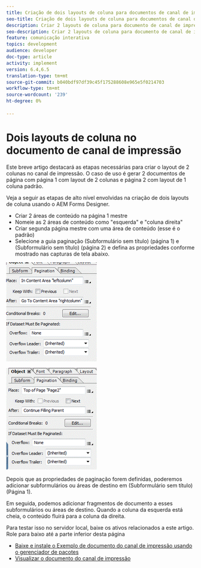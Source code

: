 ```yaml
---
title: Criação de dois layouts de coluna para documentos de canal de impressão
seo-title: Criação de dois layouts de coluna para documentos de canal de impressão
description: Criar 2 layouts de coluna para documento de canal de impressão
seo-description: Criar 2 layouts de coluna para documento de canal de impressão
feature: comunicação interativa
topics: development
audience: developer
doc-type: article
activity: implement
version: 6.4,6.5
translation-type: tm+mt
source-git-commit: b040bdf97df39c45f175288608e965e5f0214703
workflow-type: tm+mt
source-wordcount: '239'
ht-degree: 0%

---
```



# Dois layouts de coluna no documento de canal de impressão

Este breve artigo destacará as etapas necessárias para criar o layout de 2 colunas no canal de impressão. O caso de uso é gerar 2 documentos de página com página 1 com layout de 2 colunas e página 2 com layout de 1 coluna padrão.

Veja a seguir as etapas de alto nível envolvidas na criação de dois layouts de coluna usando o AEM Forms Designer.

* Criar 2 áreas de conteúdo na página 1 mestre
* Nomeie as 2 áreas de conteúdo como &quot;esquerda&quot; e &quot;coluna direita&quot;
* Criar segunda página mestre com uma área de conteúdo (esse é o padrão)
* Selecione a guia paginação (Subformulário sem título) (página 1) e (Subformulário sem título) (página 2) e defina as propriedades conforme mostrado nas capturas de tela abaixo.

![page1](assets/untitledsubform_paginationproperties.gif)

![page2](assets/untitled_subformpage2.gif)

Depois que as propriedades de paginação forem definidas, poderemos adicionar subformulários ou áreas de destino em (Subformulário sem título) (Página 1).

Em seguida, podemos adicionar fragmentos de documento a esses subformulários ou áreas de destino. Quando a coluna da esquerda está cheia, o conteúdo fluirá para a coluna da direita.

Para testar isso no servidor local, baixe os ativos relacionados a este artigo. Role para baixo até a parte inferior desta página

* [Baixe e instale o Exemplo de documento do canal de impressão usando o gerenciador de pacotes](assets/print-channel-with-two-column-layout.zip)
* [Visualizar o documento do canal de impressão](http://localhost:4502/content/dam/formsanddocuments/2columnlayout/jcr:content?channel=print&amp;mode=preview&amp;dataRef=service%3A%2F%2FFnDTestData&amp;wcmmode=disabled)
